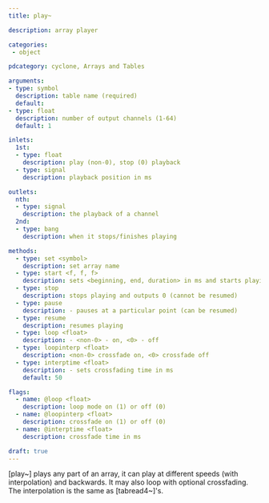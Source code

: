 ```yaml
---
title: play~

description: array player

categories:
 - object

pdcategory: cyclone, Arrays and Tables

arguments:
- type: symbol
  description: table name (required)
  default:
- type: float
  description: number of output channels (1-64)
  default: 1

inlets:
  1st:
  - type: float
    description: play (non-0), stop (0) playback
  - type: signal
    description: playback position in ms

outlets:
  nth:
  - type: signal
    description: the playback of a channel
  2nd:
  - type: bang
    description: when it stops/finishes playing

methods: 
  - type: set <symbol>
    description: set array name
  - type: start <f, f, f>
    description: sets <beginning, end, duration> in ms and starts playing
  - type: stop
    description: stops playing and outputs 0 (cannot be resumed)
  - type: pause
    description: - pauses at a particular point (can be resumed)
  - type: resume
    description: resumes playing
  - type: loop <float>
    description: - <non-0> - on, <0> - off
  - type: loopinterp <float>
    description: <non-0> crossfade on, <0> crossfade off
  - type: interptime <float>
    description: - sets crossfading time in ms
    default: 50

flags:
  - name: @loop <float>
    description: loop mode on (1) or off (0)
  - name: @loopinterp <float>
    description: crossfade on (1) or off (0)
  - name: @interptime <float>
    description: crossfade time in ms

draft: true
---
```


[play~] plays any part of an array, it can play at different speeds (with interpolation) and backwards. It may also loop with optional crossfading. The interpolation is the same as [tabread4~]'s.
